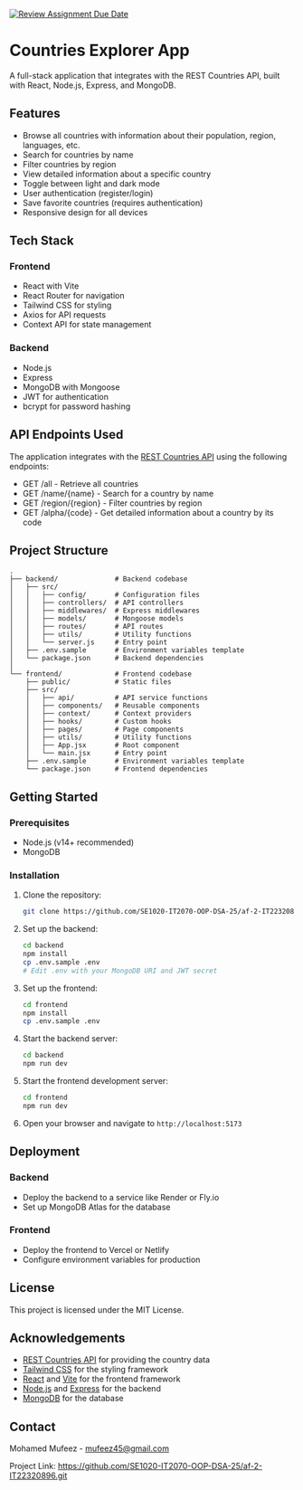 [![Review Assignment Due Date](https://classroom.github.com/assets/deadline-readme-button-22041afd0340ce965d47ae6ef1cefeee28c7c493a6346c4f15d667ab976d596c.svg)](https://classroom.github.com/a/mNaxAqQD)

# Countries Explorer App

A full-stack application that integrates with the REST Countries API, built with React, Node.js, Express, and MongoDB.

## Features

- Browse all countries with information about their population, region, languages, etc.
- Search for countries by name
- Filter countries by region
- View detailed information about a specific country
- Toggle between light and dark mode
- User authentication (register/login)
- Save favorite countries (requires authentication)
- Responsive design for all devices

## Tech Stack

### Frontend

- React with Vite
- React Router for navigation
- Tailwind CSS for styling
- Axios for API requests
- Context API for state management

### Backend

- Node.js
- Express
- MongoDB with Mongoose
- JWT for authentication
- bcrypt for password hashing

## API Endpoints Used

The application integrates with the [REST Countries API](https://restcountries.com/) using the following endpoints:

- GET /all - Retrieve all countries
- GET /name/{name} - Search for a country by name
- GET /region/{region} - Filter countries by region
- GET /alpha/{code} - Get detailed information about a country by its code

## Project Structure

```
.
├── backend/              # Backend codebase
│   ├── src/
│   │   ├── config/       # Configuration files
│   │   ├── controllers/  # API controllers
│   │   ├── middlewares/  # Express middlewares
│   │   ├── models/       # Mongoose models
│   │   ├── routes/       # API routes
│   │   ├── utils/        # Utility functions
│   │   └── server.js     # Entry point
│   ├── .env.sample       # Environment variables template
│   └── package.json      # Backend dependencies
│
└── frontend/             # Frontend codebase
    ├── public/           # Static files
    ├── src/
    │   ├── api/          # API service functions
    │   ├── components/   # Reusable components
    │   ├── context/      # Context providers
    │   ├── hooks/        # Custom hooks
    │   ├── pages/        # Page components
    │   ├── utils/        # Utility functions
    │   ├── App.jsx       # Root component
    │   └── main.jsx      # Entry point
    ├── .env.sample       # Environment variables template
    └── package.json      # Frontend dependencies
```

## Getting Started

### Prerequisites

- Node.js (v14+ recommended)
- MongoDB

### Installation

1. Clone the repository:

   ```bash
   git clone https://github.com/SE1020-IT2070-OOP-DSA-25/af-2-IT22320896.git
   ```

2. Set up the backend:

   ```bash
   cd backend
   npm install
   cp .env.sample .env
   # Edit .env with your MongoDB URI and JWT secret
   ```

3. Set up the frontend:

   ```bash
   cd frontend
   npm install
   cp .env.sample .env
   ```

4. Start the backend server:

   ```bash
   cd backend
   npm run dev
   ```

5. Start the frontend development server:

   ```bash
   cd frontend
   npm run dev
   ```

6. Open your browser and navigate to `http://localhost:5173`

## Deployment

### Backend

- Deploy the backend to a service like Render or Fly.io
- Set up MongoDB Atlas for the database

### Frontend

- Deploy the frontend to Vercel or Netlify
- Configure environment variables for production

## License

This project is licensed under the MIT License.

## Acknowledgements

- [REST Countries API](https://restcountries.com/) for providing the country data
- [Tailwind CSS](https://tailwindcss.com/) for the styling framework
- [React](https://reactjs.org/) and [Vite](https://vitejs.dev/) for the frontend framework
- [Node.js](https://nodejs.org/) and [Express](https://expressjs.com/) for the backend
- [MongoDB](https://www.mongodb.com/) for the database

## Contact

Mohamed Mufeez - mufeez45@gmail.com

Project Link: https://github.com/SE1020-IT2070-OOP-DSA-25/af-2-IT22320896.git
